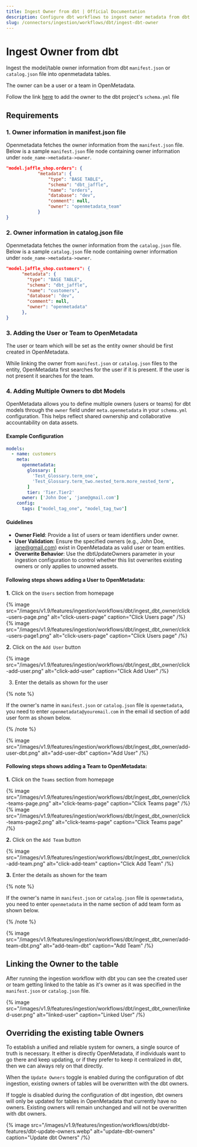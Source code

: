 ```yaml
---
title: Ingest Owner from dbt | Official Documentation
description: Configure dbt workflows to ingest owner metadata from dbt models into your governance platform.
slug: /connectors/ingestion/workflows/dbt/ingest-dbt-owner
---
```


# Ingest Owner from dbt

Ingest the model/table owner information from dbt `manifest.json` or `catalog.json` file into openmetadata tables.

The owner can be a user or a team in OpenMetadata.

Follow the link [here](https://docs.getdbt.com/reference/resource-configs/meta) to add the owner to the dbt project's `schema.yml` file

## Requirements

### 1. Owner information in manifest.json file
Openmetadata fetches the owner information from the `manifest.json` file. Below is a sample `manifest.json` file node containing owner information under `node_name->metadata->owner`.

```json
"model.jaffle_shop.orders": {
			"metadata": {
				"type": "BASE TABLE",
				"schema": "dbt_jaffle",
				"name": "orders",
				"database": "dev",
				"comment": null,
				"owner": "openmetadata_team"
			}
}
```

### 2. Owner information in catalog.json file
Openmetadata fetches the owner information from the `catalog.json` file. Below is a sample `catalog.json` file node containing owner information under `node_name->metadata->owner`.

```json
"model.jaffle_shop.customers": {
      "metadata": {
        "type": "BASE TABLE",
        "schema": "dbt_jaffle",
        "name": "customers",
        "database": "dev",
        "comment": null,
        "owner": "openmetadata"
      },
}
```

### 3. Adding the User or Team to OpenMetadata
The user or team which will be set as the entity owner should be first created in OpenMetadata.

While linking the owner from `manifest.json` or `catalog.json` files to the entity, OpenMetadata first searches for the user if it is present. If the user is not present it searches for the team.

### 4. Adding Multiple Owners to dbt Models

OpenMetadata allows you to define multiple owners (users or teams) for dbt models through the `owner` field under `meta.openmetadata` in your `schema.yml` configuration. This helps reflect shared ownership and collaborative accountability on data assets.

#### Example Configuration

```yaml
models:
  - name: customers
    meta:
      openmetadata:
        glossary: [
          'Test_Glossary.term_one',
          'Test_Glossary.term_two.nested_term.more_nested_term',
        ]
        tier: 'Tier.Tier2'
      owner: ['John Doe', 'jane@gmail.com']
    config:
      tags: ["model_tag_one", "model_tag_two"]
```

#### Guidelines

- **Owner Field**: Provide a list of users or team identifiers under owner.
- **User Validation**: Ensure the specified owners (e.g., John Doe, jane@gmail.com) exist in OpenMetadata as valid user or team entities.
- **Overwrite Behavior**: Use the dbtUpdateOwners parameter in your ingestion configuration to control whether this list overwrites existing owners or only applies to unowned assets.

#### Following steps shows adding a User to OpenMetadata:
**1.** Click on the `Users` section from homepage

{% image
  src="/images/v1.9/features/ingestion/workflows/dbt/ingest_dbt_owner/click-users-page.png"
  alt="click-users-page"
  caption="Click Users page"
 /%}
{% image
  src="/images/v1.9/features/ingestion/workflows/dbt/ingest_dbt_owner/click-users-page1.png"
  alt="click-users-page"
  caption="Click Users page"
 /%}

**2.** Click on the `Add User` button

{% image
  src="/images/v1.9/features/ingestion/workflows/dbt/ingest_dbt_owner/click-add-user.png"
  alt="click-add-user"
  caption="Click Add User"
 /%}


3. Enter the details as shown for the user

{% note %}

If the owner's name in `manifest.json` or `catalog.json` file is `openmetadata`, you need to enter `openmetadata@youremail.com` in the email id section of add user form as shown below.

{% /note %}

{% image
  src="/images/v1.9/features/ingestion/workflows/dbt/ingest_dbt_owner/add-user-dbt.png"
  alt="add-user-dbt"
  caption="Add User"
 /%}


#### Following steps shows adding a Team to OpenMetadata:
**1.** Click on the `Teams` section from homepage

{% image
  src="/images/v1.9/features/ingestion/workflows/dbt/ingest_dbt_owner/click-teams-page.png"
  alt="click-teams-page"
  caption="Click Teams page"
 /%}
 {% image
  src="/images/v1.9/features/ingestion/workflows/dbt/ingest_dbt_owner/click-teams-page2.png"
  alt="click-teams-page"
  caption="Click Teams page"
 /%}

**2.** Click on the `Add Team` button

{% image
  src="/images/v1.9/features/ingestion/workflows/dbt/ingest_dbt_owner/click-add-team.png"
  alt="click-add-team"
  caption="Click Add Team"
 /%}


**3.** Enter the details as shown for the team

{% note %}

If the owner's name in `manifest.json` or `catalog.json` file is `openmetadata`, you need to enter `openmetadata` in the name section of add team form as shown below.

{% /note %}

{% image
  src="/images/v1.9/features/ingestion/workflows/dbt/ingest_dbt_owner/add-team-dbt.png"
  alt="add-team-dbt"
  caption="Add Team"
 /%}


## Linking the Owner to the table

After running the ingestion workflow with dbt you can see the created user or team getting linked to the table as it's owner as it was specified in the `manifest.json` or `catalog.json` file.

{% image
  src="/images/v1.9/features/ingestion/workflows/dbt/ingest_dbt_owner/linked-user.png"
  alt="linked-user"
  caption="Linked User"
 /%}



## Overriding the existing table Owners

To establish a unified and reliable system for owners, a single source of truth is necessary. It either is directly OpenMetadata, if individuals want to go there and keep updating, or if they prefer to keep it centralized in dbt, then we can always rely on that directly.

When the `Update Owners` toggle is enabled during the configuration of dbt ingestion, existing owners of tables will be overwritten with the dbt owners.

If toggle is disabled during the configuration of dbt ingestion, dbt owners will only be updated for tables in OpenMetadata that currently have no owners. Existing owners will remain unchanged and will not be overwritten with dbt owners.

{% image
  src="/images/v1.9/features/ingestion/workflows/dbt/dbt-features/dbt-update-owners.webp"
  alt="update-dbt-owners"
  caption="Update dbt Owners"
 /%}
